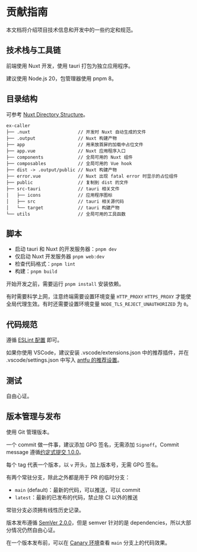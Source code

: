 # 贡献指南

本文档将介绍项目技术信息和开发中的一些约定和规范。

## 技术栈与工具链

前端使用 Nuxt 开发，使用 tauri 打包为独立应用程序。

建议使用 Node.js 20，包管理器使用 pnpm 8。

## 目录结构

可参考 [Nuxt Directory Structure](https://nuxt.com/docs/guide/directory-structure)。

```
ex-caller
├── .nuxt                  // 开发时 Nuxt 自动生成的文件
├── .output                // Nuxt 构建产物
├── app                    // 用来放首屏的加载中占位文件
├── app.vue                // Nuxt 应用程序入口
├── components             // 全局可用的 Nuxt 组件
├── composables            // 全局可用的 Vue hook
├── dist -> .output/public // Nuxt 构建产物
├── error.vue              // Nuxt 出现 fatal error 时显示的占位组件
├── public                 // 复制到 dist 的文件
├── src-tauri              // tauri 相关文件
│   ├── icons              // 应用程序图标
│   ├── src                // tauri 相关源代码
│   └── target             // tauri 构建产物
└── utils                  // 全局可用的工具函数
```

## 脚本

- 启动 tauri 和 Nuxt 的开发服务器：`pnpm dev`
- 仅启动 Nuxt 开发服务器 `pnpm web:dev`
- 检查代码格式：`pnpm lint`
- 构建：`pnpm build`

开始开发之前，需要运行 `pnpm install` 安装依赖。

有时需要科学上网，注意终端需要设置环境变量 `HTTP_PROXY` `HTTPS_PROXY` 才能使全局代理生效。有时还需要设置环境变量 `NODE_TLS_REJECT_UNAUTHORIZED` 为 `0`。

## 代码规范

遵循 [ESLint 配置](./eslint.config.js) 即可。

如果你使用 VSCode，建议安装 .vscode/extensions.json 中的推荐插件，并在 .vscode/settings.json 中写入 [antfu 的推荐设置](https://github.com/antfu/eslint-config?tab=readme-ov-file#vs-code-support-auto-fix)。

## 测试

自由心证。

## 版本管理与发布

使用 Git 管理版本。

一个 commit 做一件事，建议添加 GPG 签名，无需添加 `Signoff`。Commit message 遵循[约定式提交 1.0.0](https://www.conventionalcommits.org/zh-hans/v1.0.0/)。

每个 tag 代表一个版本，以 `v` 开头，加上版本号，无需 GPG 签名。

有两个常驻分支，除此之外都是用于 PR 的临时分支：

- `main` (default)：最新的代码，可以推送，可以 commit
- `latest`：最新的已发布的代码，禁止除 CI 以外的推送

常驻分支必须拥有线性历史记录。

版本发布遵循 [SemVer 2.0.0](https://semver.org/lang/zh-CN/)，但是 semver 针对的是 dependencies，所以大部分情况仍然自由心证。

在一个版本发布前，可以在 [Canary 环境](https://main--ex-caller.netlify.app/)查看 `main` 分支上的代码效果。
